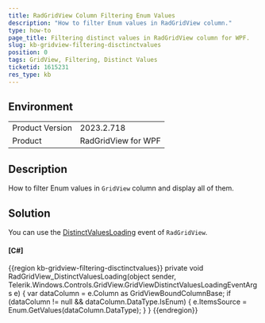 ```yaml
---
title: RadGridView Column Filtering Enum Values
description: "How to filter Enum values in RadGridView column."
type: how-to
page_title: Filtering distinct values in RadGridView column for WPF.
slug: kb-gridview-filtering-disctinctvalues
position: 0
tags: GridView, Filtering, Distinct Values
ticketid: 1615231
res_type: kb
---
```


## Environment

<table>
    <tbody>
        <tr>
            <td>Product Version</td>
            <td>2023.2.718</td>
        </tr>
        <tr>
            <td>Product</td>
            <td>RadGridView for WPF</td>
        </tr>
    </tbody>
</table>


## Description

How to filter Enum values in `GridView` column and display all of them.

## Solution

You can use the [DistinctValuesLoading]({%gridview-filtering-customizing-distinct-values%}) event of `RadGridView`.

#### __[C#]__
{{region kb-gridview-filtering-disctinctvalues}}
	private void RadGridView_DistinctValuesLoading(object sender, 	Telerik.Windows.Controls.GridView.GridViewDistinctValuesLoadingEventArgs e)
	{
		var dataColumn = e.Column as GridViewBoundColumnBase;
		if (dataColumn != null && dataColumn.DataType.IsEnum)
		{
			e.ItemsSource = Enum.GetValues(dataColumn.DataType);
		}
	}
{{endregion}}

